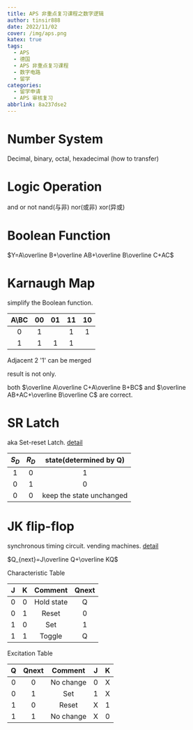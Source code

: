 ```yaml
---
title: APS 非重点复习课程之数字逻辑
author: tinsir888
date: 2022/11/02
cover: /img/aps.png
katex: true
tags:
  - APS
  - 德国
  - APS 非重点复习课程
  - 数字电路
  - 留学
categories:
  - 留学申请
  - APS 审核复习
abbrlink: 8a237dse2
---
```


# Number System

Decimal, binary, octal, hexadecimal (how to transfer)

# Logic Operation

and or not nand(与非) nor(或非) xor(异或)

# Boolean Function

$Y=A\overline B+\overline AB+\overline B\overline C+AC$

# Karnaugh Map

simplify the Boolean function.

| A\\BC |  00  |  01  |  11  |  10  |
| :---: | :--: | :--: | :--: | :--: |
|   0   |  1   |      |  1   |  1   |
|   1   |  1   |  1   |  1   |      |

Adjacent 2 '1' can be merged

result is not only.

both $\overline A\overline C+A\overline B+BC$ and $\overline AB+AC+\overline B\overline C$ are correct.

# SR Latch

aka Set-reset Latch. [detail](https://en.wikipedia.org/wiki/Flip-flop_(electronics)#Simple_set-reset_latches)

| $S_D$ | $R_D$ |  state(determined by Q)  |
| :---: | :---: | :----------------------: |
|   1   |   0   |            1             |
|   0   |   1   |            0             |
|   0   |   0   | keep the state unchanged |

# JK flip-flop

synchronous timing circuit. vending machines. [detail](https://en.wikipedia.org/wiki/Flip-flop_(electronics)#JK_flip-flop)

$Q_{next}=J\overline Q+\overline KQ$

Characteristic Table

|  J   |  K   |  Comment   | Qnext |
| :--: | :--: | :--------: | :---: |
|  0   |  0   | Hold state |   Q   |
|  0   |  1   |   Reset    |   0   |
|  1   |  0   |    Set     |   1   |
|  1   |  1   |   Toggle   |   Q   |

Excitation Table

|  Q   | Qnext |  Comment  |  J   |  K   |
| :--: | :---: | :-------: | :--: | :--: |
|  0   |   0   | No change |  0   |  X   |
|  0   |   1   |    Set    |  1   |  X   |
|  1   |   0   |   Reset   |  X   |  1   |
|  1   |   1   | No change |  X   |  0   |

